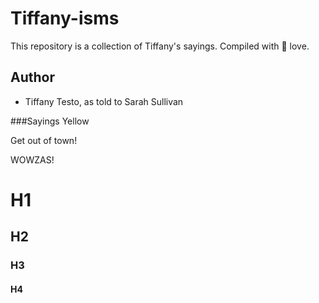# Tiffany-isms

This repository is a collection of Tiffany's sayings. Compiled with :100: love.


## Author
* Tiffany Testo, as told to Sarah Sullivan


###Sayings
Yellow

Get out of town!

WOWZAS!



# H1
## H2
### H3
#### H4

